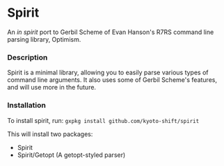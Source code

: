 # Spirit

An *in spirit* port to Gerbil Scheme of Evan Hanson's R7RS command line parsing library, Optimism. 

### Description

Spirit is a minimal library, allowing you to easily parse various types of command line arguments. It also uses some of Gerbil Scheme's features, and will use more in the future.

### Installation
To install spirit, run:
`gxpkg install github.com/kyoto-shift/spirit`

This will install two packages:
* Spirit 
* Spirit/Getopt (A getopt-styled parser)


